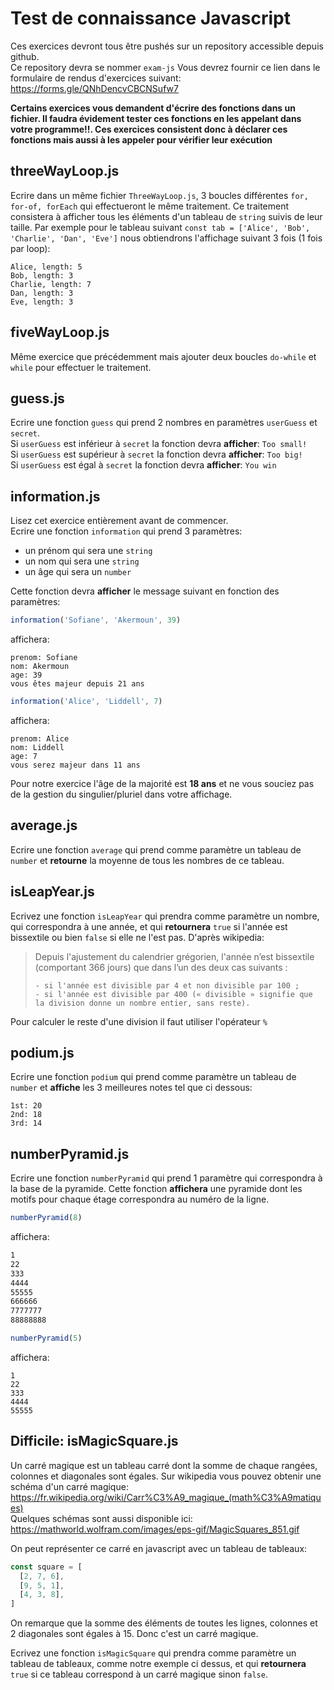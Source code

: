 # Test de connaissance Javascript

Ces exercices devront tous être pushés sur un repository accessible depuis github.  
Ce repository devra se nommer `exam-js`
Vous devrez fournir ce lien dans le formulaire de rendus d'exercices suivant: https://forms.gle/QNhDencvCBCNSufw7

**Certains exercices vous demandent d'écrire des fonctions dans un fichier. Il faudra évidement tester ces fonctions en les appelant dans votre programme!!. Ces exercices consistent donc à déclarer ces fonctions mais aussi à les appeler pour vérifier leur exécution**

## threeWayLoop.js

Ecrire dans un même fichier `ThreeWayLoop.js`, 3 boucles différentes `for, for-of, forEach` qui effectueront le même traitement.
Ce traitement consistera à afficher tous les éléments d'un tableau de `string` suivis de leur taille.
Par exemple pour le tableau suivant `const tab = ['Alice', 'Bob', 'Charlie', 'Dan', 'Eve']` nous obtiendrons l'affichage suivant 3 fois (1 fois par loop):

```text
Alice, length: 5
Bob, length: 3
Charlie, length: 7
Dan, length: 3
Eve, length: 3
```

## fiveWayLoop.js

Même exercice que précédemment mais ajouter deux boucles `do-while` et `while` pour effectuer le traitement.

## guess.js

Ecrire une fonction `guess` qui prend 2 nombres en paramètres `userGuess` et `secret`.  
Si `userGuess` est inférieur à `secret` la fonction devra **afficher**: `Too small!`  
Si `userGuess` est supérieur à `secret` la fonction devra **afficher**: `Too big!`  
Si `userGuess` est égal à `secret` la fonction devra **afficher**: `You win`

## information.js

Lisez cet exercice entièrement avant de commencer.  
Ecrire une fonction `information` qui prend 3 paramètres:

- un prénom qui sera une `string`
- un nom qui sera une `string`
- un âge qui sera un `number`

Cette fonction devra **afficher** le message suivant en fonction des paramètres:

```js
information('Sofiane', 'Akermoun', 39)
```

affichera:

```text
prenom: Sofiane
nom: Akermoun
age: 39
vous êtes majeur depuis 21 ans
```

```js
information('Alice', 'Liddell', 7)
```

affichera:

```text
prenom: Alice
nom: Liddell
age: 7
vous serez majeur dans 11 ans
```

Pour notre exercice l'âge de la majorité est **18 ans** et ne vous souciez pas de la gestion du singulier/pluriel dans votre affichage.

## average.js

Ecrire une fonction `average` qui prend comme paramètre un tableau de `number` et **retourne** la moyenne de tous les nombres de ce tableau.

## isLeapYear.js

Ecrivez une fonction `isLeapYear` qui prendra comme paramètre un nombre, qui correspondra à une année, et qui **retournera** `true` si l'année est bissextile ou bien `false` si elle ne l'est pas.
D'après wikipedia:

> Depuis l'ajustement du calendrier grégorien, l'année n’est bissextile (comportant 366 jours) que dans l’un des deux cas suivants :
>
>     - si l'année est divisible par 4 et non divisible par 100 ;
>     - si l'année est divisible par 400 (« divisible » signifie que la division donne un nombre entier, sans reste).

Pour calculer le reste d'une division il faut utiliser l'opérateur `%`

## podium.js

Ecrire une fonction `podium` qui prend comme paramètre un tableau de `number` et **affiche** les 3 meilleures notes tel que ci dessous:

```text
1st: 20
2nd: 18
3rd: 14
```

## numberPyramid.js

Ecrire une fonction `numberPyramid` qui prend 1 paramètre qui correspondra à la base de la pyramide.
Cette fonction **affichera** une pyramide dont les motifs pour chaque étage correspondra au numéro de la ligne.

```js
numberPyramid(8)
```

affichera:

```zsh
1
22
333
4444
55555
666666
7777777
88888888
```

```js
numberPyramid(5)
```

affichera:

```text
1
22
333
4444
55555
```

## Difficile: isMagicSquare.js

Un carré magique est un tableau carré dont la somme de chaque rangées, colonnes et diagonales sont égales.
Sur wikipedia vous pouvez obtenir une schéma d'un carré magique: https://fr.wikipedia.org/wiki/Carr%C3%A9_magique_(math%C3%A9matiques)  
Quelques schémas sont aussi disponible ici: https://mathworld.wolfram.com/images/eps-gif/MagicSquares_851.gif

On peut représenter ce carré en javascript avec un tableau de tableaux:

```js
const square = [
  [2, 7, 6],
  [9, 5, 1],
  [4, 3, 8],
]
```

On remarque que la somme des éléments de toutes les lignes, colonnes et 2 diagonales sont égales à 15. Donc c'est un carré magique.

Ecrivez une fonction `isMagicSquare` qui prendra comme paramètre un tableau de tableaux, comme notre exemple ci dessus, et qui **retournera** `true` si ce tableau correspond à un carré magique sinon `false`.
